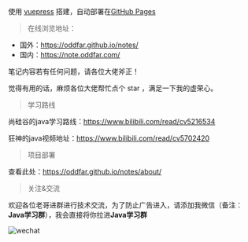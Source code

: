 使用 [vuepress](https://vuepress.vuejs.org/zh) 搭建，自动部署在[GitHub Pages](https://pages.github.com/) 



>  在线浏览地址：

- 国外：<https://oddfar.github.io/notes/>
- 国内：<https://note.oddfar.com/>

笔记内容若有任何问题，请各位大佬斧正！

觉得有用的话，麻烦各位大佬帮忙点个 star ，满足一下我的虚荣心。



> 学习路线

尚硅谷的java学习路线：<https://www.bilibili.com/read/cv5216534>

狂神的java视频地址：<https://www.bilibili.com/read/cv5702420>



>  项目部署

查看此处：<https://oddfar.github.io/notes/about/>

> 关注&交流

欢迎各位老哥进群进行技术交流，为了防止广告进入，请添加我微信（备注：**Java学习群**），我会直接将你拉进**Java学习群**

![wechat](https://note.oddfar.com/img/my-wechat.jpg)
